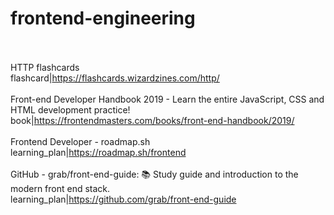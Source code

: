 # frontend-engineering<br><br>

HTTP flashcards<br>flashcard|https://flashcards.wizardzines.com/http/<br><br>
Front-end Developer Handbook 2019 - Learn the entire JavaScript, CSS and HTML development practice!<br>book|https://frontendmasters.com/books/front-end-handbook/2019/<br><br>
Frontend Developer - roadmap.sh<br>learning_plan|https://roadmap.sh/frontend<br><br>
GitHub - grab/front-end-guide: 📚 Study guide and introduction to the modern front end stack.<br>learning_plan|https://github.com/grab/front-end-guide<br><br>

